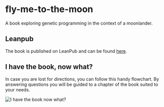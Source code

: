# fly-me-to-the-moon
A book exploring genetic programming in the context of a moonlander.

## Leanpub
The book is published on LeanPub and can be found [here][book].

## I have the book, now what?
In case you are lost for directions, you can follow this handy flowchart. By
answering questions you will be guided to a chapter of the book suited to your
needs.

![I have the book now what?](https://github.com/darwins-challenge/fly-me-to-the-moon/graphviz/flowchart.dot.png)

[book]: http://google.com/?q=fly-me-to-the-moon-leanpub
